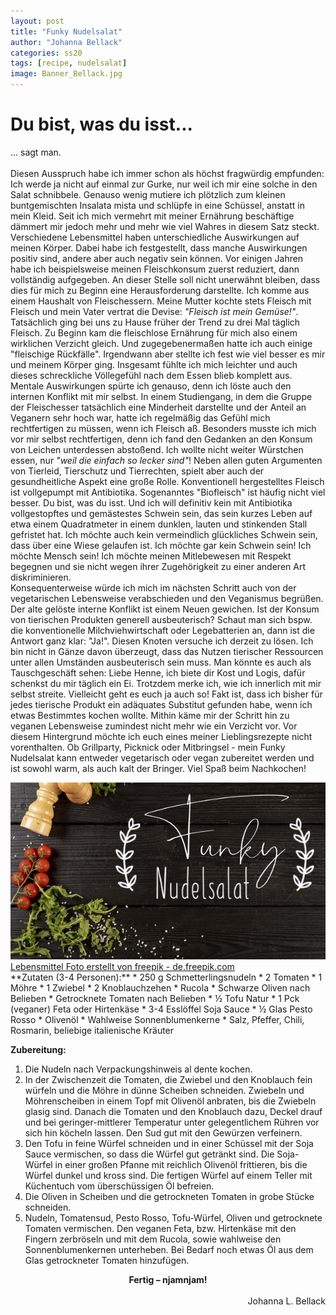 ```yaml
---
layout: post
title: "Funky Nudelsalat"
author: "Johanna Bellack"
categories: ss20
tags: [recipe, nudelsalat]
image: Banner_Bellack.jpg
---
```

# Du bist, was du isst...

... sagt man.<br><br>
Diesen Ausspruch habe ich immer schon als höchst fragwürdig empfunden: Ich werde ja nicht auf einmal zur Gurke, nur weil ich mir eine solche in den Salat schnibbele. Genauso wenig mutiere ich plötzlich zum kleinen buntgemischten Insalata mista und schlüpfe in eine Schüssel, anstatt in mein Kleid. Seit ich mich vermehrt mit meiner Ernährung beschäftige dämmert mir jedoch mehr und mehr wie viel Wahres in diesem Satz steckt. Verschiedene Lebensmittel haben unterschiedliche Auswirkungen auf meinen Körper. Dabei habe ich festgestellt, dass manche Auswirkungen positiv sind, andere aber auch negativ sein können. Vor einigen Jahren habe ich beispielsweise meinen Fleischkonsum zuerst reduziert, dann vollständig aufgegeben. An dieser Stelle soll nicht unerwähnt bleiben, dass dies für mich zu Beginn eine Herausforderung darstellte. Ich komme aus einem Haushalt von Fleischessern. Meine Mutter kochte stets Fleisch mit Fleisch und mein Vater vertrat die Devise: *"Fleisch ist mein Gemüse!"*.<br>
Tatsächlich ging bei uns zu Hause früher der Trend zu drei Mal täglich Fleisch. Zu Beginn kam die fleischlose Ernährung für mich also einem wirklichen Verzicht gleich. Und zugegebenermaßen hatte ich auch einige "fleischige Rückfälle". Irgendwann aber stellte ich fest wie viel besser es mir und meinem Körper ging. Insgesamt fühlte ich mich leichter und auch dieses schreckliche Völlegefühl nach dem Essen blieb komplett aus. Mentale Auswirkungen spürte ich genauso, denn ich löste auch den internen Konflikt mit mir selbst. In einem Studiengang, in dem die Gruppe der Fleischesser tatsächlich eine Minderheit darstellte und der Anteil an Veganern sehr hoch war, hatte ich regelmäßig das Gefühl mich rechtfertigen zu müssen, wenn ich Fleisch aß. Besonders musste ich mich vor mir selbst rechtfertigen, denn ich fand den Gedanken an den Konsum von Leichen unterdessen abstoßend. Ich wollte nicht weiter Würstchen essen, nur *"weil die einfach so lecker sind"*! Neben allen guten Argumenten von Tierleid, Tierschutz und Tierrechten, spielt aber auch der gesundheitliche Aspekt eine große Rolle. Konventionell hergestelltes Fleisch ist vollgepumpt mit Antibiotika. Sogenanntes "Biofleisch" ist häufig nicht viel besser. Du bist, was du isst. Und ich will definitiv kein mit Antibiotika vollgestopftes und gemästestes Schwein sein, das sein kurzes Leben auf etwa einem Quadratmeter in einem dunklen, lauten und stinkenden Stall gefristet hat. Ich möchte auch kein vermeindlich glückliches Schwein sein, dass über eine Wiese gelaufen ist. Ich möchte gar kein Schwein sein! Ich möchte Mensch sein! Ich möchte meinen Mitlebewesen mit Respekt begegnen und sie nicht wegen ihrer Zugehörigkeit zu einer anderen Art diskriminieren.<br>
Konsequenterweise würde ich mich im nächsten Schritt auch von der vegetarischen Lebensweise verabschieden und den Veganismus begrüßen. Der alte gelöste interne Konflikt ist einem Neuen gewichen. Ist der Konsum von tierischen Produkten generell ausbeuterisch? Schaut man sich bspw. die konventionelle Milchviehwirtschaft oder Legebatterien an, dann ist die Antwort ganz klar: "Ja!". Diesen Knoten versuche ich derzeit zu lösen. Ich bin nicht in Gänze davon überzeugt, dass das Nutzen tierischer Ressourcen unter allen Umständen ausbeuterisch sein muss. Man könnte es auch als Tauschgeschäft sehen: Liebe Henne, ich biete dir Kost und Logis, dafür schenkst du mir täglich ein Ei. Trotzdem merke ich, wie ich innerlich mit mir selbst streite. Vielleicht geht es euch ja auch so! Fakt ist, dass ich bisher für jedes tierische Produkt ein adäquates Substitut gefunden habe, wenn ich etwas Bestimmtes kochen wollte. Mithin käme mir der Schritt hin zu veganen Lebensweise zumindest nicht mehr wie ein Verzicht vor. Vor diesem Hintergrund möchte ich euch eines meiner Lieblingsrezepte nicht vorenthalten. Ob Grillparty, Picknick oder Mitbringsel - mein Funky Nudelsalat kann entweder vegetarisch oder vegan zubereitet werden und ist sowohl warm, als auch kalt der Bringer. Viel Spaß beim Nachkochen!

<img src="https://raw.githubusercontent.com/innovativertierschutz/innovativertierschutz.github.io/master/assets/img/Banner_Bellack.jpg" />
<a href="https://de.freepik.com/fotos-vektoren-kostenlos/lebensmittel">Lebensmittel Foto erstellt von freepik - de.freepik.com</a></div>
<br>
**Zutaten (3-4 Personen):**
* 250 g Schmetterlingsnudeln
* 2 Tomaten
* 1 Möhre
* 1 Zwiebel
* 2 Knoblauchzehen
* Rucola
* Schwarze Oliven nach Belieben
* Getrocknete Tomaten nach Belieben
* ½ Tofu Natur
* 1 Pck (veganer) Feta oder Hirtenkäse
* 3-4 Esslöffel Soja Sauce
* ½ Glas Pesto Rosso
* Olivenöl
* Wahlweise Sonnenblumenkerne
* Salz, Pfeffer, Chili, Rosmarin, beliebige italienische Kräuter


**Zubereitung:**
1. Die Nudeln nach Verpackungshinweis al dente kochen.
2. In der Zwischenzeit die Tomaten, die Zwiebel und den Knoblauch fein würfeln und die Möhre in dünne Scheiben schneiden. Zwiebeln und Möhrenscheiben in einem Topf mit Olivenöl anbraten, bis die Zwiebeln glasig sind. Danach die Tomaten und den Knoblauch dazu, Deckel drauf und bei geringer-mittlerer Temperatur unter gelegentlichem Rühren vor sich hin köcheln lassen. Den Sud gut mit den Gewürzen verfeinern.
3. Den Tofu in feine Würfel schneiden und in einer Schüssel mit der Soja Sauce vermischen, so dass die Würfel gut getränkt sind. Die Soja-Würfel in einer großen Pfanne mit reichlich Olivenöl frittieren, bis die Würfel dunkel und kross sind. Die fertigen Würfel auf einem Teller mit Küchentuch vom überschüssigen Öl befreien.
4. Die Oliven in Scheiben und die getrockneten Tomaten in grobe Stücke schneiden.
5. Nudeln, Tomatensud, Pesto Rosso, Tofu-Würfel, Oliven und getrocknete Tomaten vermischen. Den veganen Feta, bzw. Hirtenkäse mit den Fingern zerbröseln und mit dem Rucola, sowie wahlweise den Sonnenblumenkernen unterheben. Bei Bedarf noch etwas Öl aus dem Glas getrockneter Tomaten hinzufügen.<br>

<div align=center><b>Fertig – njamnjam!</b></div>
<br>
<div align=right>Johanna L. Bellack</div>